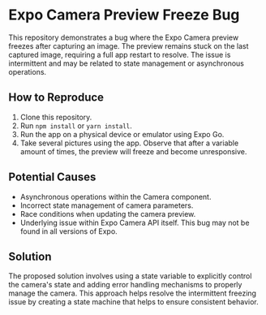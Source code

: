 # Expo Camera Preview Freeze Bug

This repository demonstrates a bug where the Expo Camera preview freezes after capturing an image. The preview remains stuck on the last captured image, requiring a full app restart to resolve. The issue is intermittent and may be related to state management or asynchronous operations.

## How to Reproduce

1. Clone this repository.
2. Run `npm install` or `yarn install`.
3. Run the app on a physical device or emulator using Expo Go.
4. Take several pictures using the app.  Observe that after a variable amount of times, the preview will freeze and become unresponsive.

## Potential Causes

- Asynchronous operations within the Camera component.
- Incorrect state management of camera parameters.
- Race conditions when updating the camera preview.
- Underlying issue within Expo Camera API itself.  This bug may not be found in all versions of Expo.

## Solution

The proposed solution involves using a state variable to explicitly control the camera's state and adding error handling mechanisms to properly manage the camera. This approach helps resolve the intermittent freezing issue by creating a state machine that helps to ensure consistent behavior.
